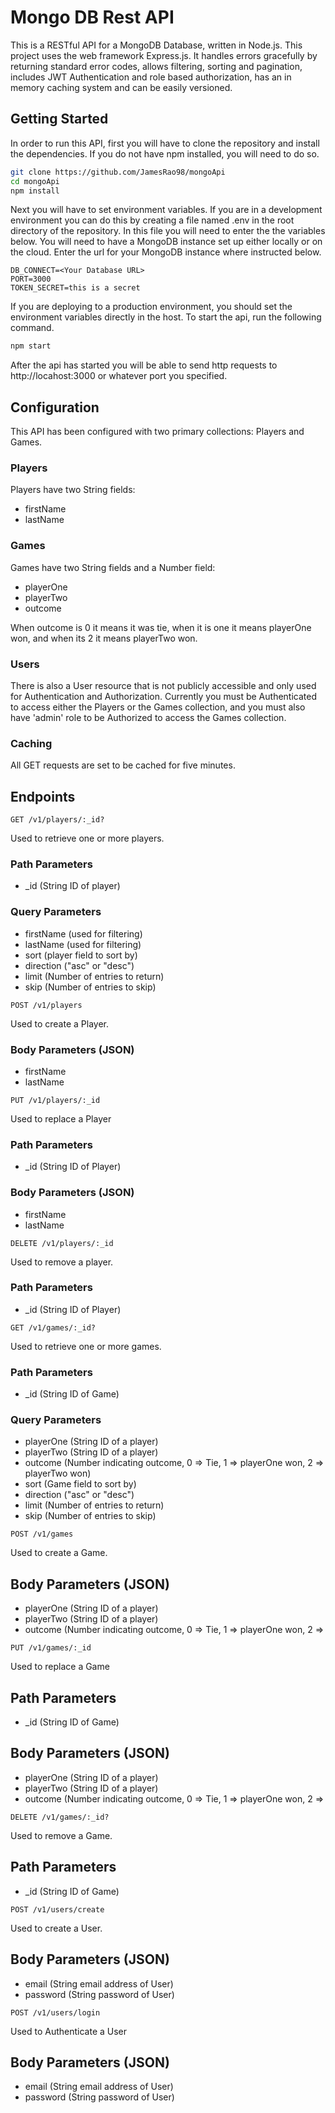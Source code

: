 # Mongo DB Rest API
This is a RESTful API for a MongoDB Database, written in Node.js. This project uses the web framework Express.js. It handles errors gracefully by returning standard error codes, allows filtering, sorting and pagination, includes JWT Authentication and role based authorization, has an in memory caching system and can be easily versioned.

## Getting Started
In order to run this API, first you will have to clone the repository and install the dependencies. If you do not have npm installed, you will need to do so.
```bash
git clone https://github.com/JamesRao98/mongoApi
cd mongoApi
npm install
```
Next you will have to set environment variables. If you are in a development environment you can do this by creating a file named .env in the root directory of the repository. In this file you will need to enter the the variables below. You will need to have a MongoDB instance set up either locally or on the cloud. Enter the url for your MongoDB instance where instructed below.
```
DB_CONNECT=<Your Database URL>
PORT=3000
TOKEN_SECRET=this is a secret
```
If you are deploying to a production environment, you should set the environment variables directly in the host. To start the api, run the following command.
```bash
npm start
```
After the api has started you will be able to send http requests to http://locahost:3000 or whatever port you specified.

## Configuration
This API has been configured with two primary collections: Players and Games.

### Players
Players have two String fields: 
* firstName
* lastName

### Games
Games have two String fields and a Number field: 
* playerOne
* playerTwo
* outcome

When outcome is 0 it means it was tie, when it is one it means playerOne won, and when its 2 it means playerTwo won. 

### Users
There is also a User resource that is not publicly accessible and only used for Authentication and Authorization. Currently you must be Authenticated to access either the Players or the Games collection, and you must also have 'admin' role to be Authorized to access the Games collection. 

### Caching
All GET requests are set to be cached for five minutes.

## Endpoints
```
GET /v1/players/:_id?
```
Used to retrieve one or more players.
### Path Parameters
* _id (String ID of player)

### Query Parameters
* firstName (used for filtering)
* lastName (used for filtering)
* sort (player field to sort by)
* direction ("asc" or "desc")
* limit (Number of entries to return)
* skip (Number of entries to skip)

```
POST /v1/players
```
Used to create a Player.

### Body Parameters (JSON)
* firstName 
* lastName 
```
PUT /v1/players/:_id
```
Used to replace a Player
### Path Parameters
* _id (String ID of Player)

### Body Parameters (JSON)
* firstName 
* lastName 

```
DELETE /v1/players/:_id
```
Used to remove a player.
### Path Parameters
* _id (String ID of Player)
```
GET /v1/games/:_id?
```
Used to retrieve one or more games.
### Path Parameters
* _id (String ID of Game)

### Query Parameters
* playerOne (String ID of a player)
* playerTwo (String ID of a player)
* outcome (Number indicating outcome, 0 => Tie, 1 => playerOne won, 2 => playerTwo won)
* sort (Game field to sort by)
* direction ("asc" or "desc")
* limit (Number of entries to return)
* skip (Number of entries to skip)

```
POST /v1/games
```
Used to create a Game.

## Body Parameters (JSON)
* playerOne (String ID of a player)
* playerTwo (String ID of a player)
* outcome (Number indicating outcome, 0 => Tie, 1 => playerOne won, 2 => 
```
PUT /v1/games/:_id
```
Used to replace a Game
## Path Parameters
* _id (String ID of Game)

## Body Parameters (JSON)
* playerOne (String ID of a player)
* playerTwo (String ID of a player)
* outcome (Number indicating outcome, 0 => Tie, 1 => playerOne won, 2 => 
```
DELETE /v1/games/:_id?
```
Used to remove a Game.
## Path Parameters
* _id (String ID of Game)
```
POST /v1/users/create
```
Used to create a User.
## Body Parameters (JSON)
* email (String email address of User)
* password (String password of User)
```
POST /v1/users/login
```
Used to Authenticate a User
## Body Parameters (JSON)
* email (String email address of User)
* password (String password of User)
